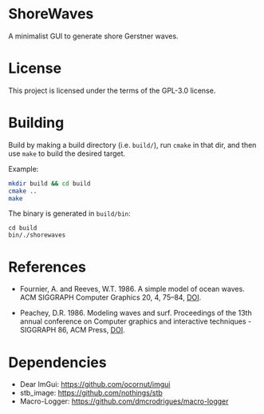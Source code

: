 # ShoreWaves
A minimalist GUI to generate shore Gerstner waves.

# License

This project is licensed under the terms of the GPL-3.0 license.

# Building

Build by making a build directory (i.e. `build/`), run `cmake` in that dir, and then use `make` to build the desired target.

Example:
``` bash
mkdir build && cd build
cmake ..
make
```
The binary is generated in `build/bin`: 
```
cd build
bin/./shorewaves
```

# References

- Fournier, A. and Reeves, W.T. 1986. A simple model of ocean
  waves. ACM SIGGRAPH Computer Graphics 20, 4,
  75–84, [DOI](https://doi.org/10.1145/15886.15894).

- Peachey, D.R. 1986. Modeling waves and surf. Proceedings of the 13th
  annual conference on Computer graphics and interactive techniques -
  SIGGRAPH 86, ACM Press, [DOI](https://doi.org/10.1145/15922.15893).

# Dependencies
- Dear ImGui: https://github.com/ocornut/imgui
- stb_image: https://github.com/nothings/stb
- Macro-Logger: https://github.com/dmcrodrigues/macro-logger
